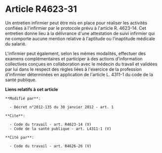 # Article R4623-31

Un entretien infirmier peut être mis en place pour réaliser les activités confiées à l'infirmier par le protocole prévu à
l'article R. 4623-14. Cet entretien donne lieu à la délivrance d'une attestation de suivi infirmier qui ne comporte aucune
mention relative à l'aptitude ou l'inaptitude médicale du salarié. 

L'infirmier peut également, selon les mêmes modalités, effectuer des examens complémentaires et participer à des actions
d'information collectives conçues en collaboration avec le médecin du travail et validées par lui dans le respect des règles
liées à l'exercice de la profession d'infirmier déterminées en application de l'article L. 4311-1 du code de la santé
publique.

**Liens relatifs à cet article**

	**Modifié par**:

	  - Décret n°2012-135 du 30 janvier 2012 - art. 1

	**Cite**:

	  - Code du travail - art. R4623-14 (V)
	  - Code de la santé publique - art. L4311-1 (V)

	**Cité par**:

	  - Code du travail - art. R4626-26 (V)
